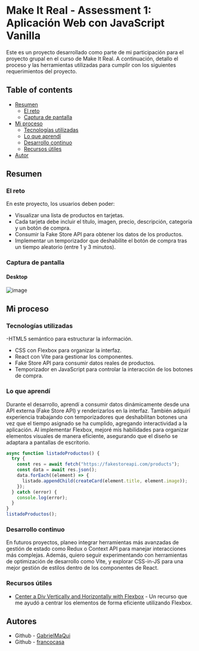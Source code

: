 # Make It Real - Assessment 1: Aplicación Web con JavaScript Vanilla

Este es un proyecto desarrollado como parte de mi participación para el proyecto grupal en el curso de Make It Real. A continuación, detallo el proceso y las herramientas utilizadas para cumplir con los siguientes requerimientos del proyecto.



## Table of contents

- [Resumen](#resumen)
  - [El reto](#el-reto)
  - [Captura de pantalla](#captura-de-pantalla)
- [Mi proceso](#mi-proceso)
  - [Tecnologías utilizadas](#tecnologías-utilizadas)
  - [Lo que aprendí](#lo-que-aprendí)
  - [Desarrollo continuo](#desarrollo-continuo)
  - [Recursos útiles](#recursos-útiles)
- [Autor](#autor)

## Resumen

### El reto

En este proyecto, los usuarios deben poder:

- Visualizar una lista de productos en tarjetas.
- Cada tarjeta debe incluir el título, imagen, precio, descripción, categoría y un botón de compra.
- Consumir la Fake Store API para obtener los datos de los productos.
- Implementar un temporizador que deshabilite el botón de compra tras un tiempo aleatorio (entre 1 y 3 minutos).

### Captura de pantalla

#### Desktop
![image](https://github.com/user-attachments/assets/9c13865c-fa14-471c-9267-7598a5c08ef7)





## Mi proceso

### Tecnologías utilizadas

-HTML5 semántico para estructurar la información.
- CSS con Flexbox para organizar la interfaz.
- React con Vite para gestionar los componentes.
- Fake Store API para consumir datos reales de productos.
- Temporizador en JavaScript para controlar la interacción de los botones de compra.

### Lo que aprendí

Durante el desarrollo, aprendí a consumir datos dinámicamente desde una API externa (Fake Store API) y renderizarlos en la interfaz. También adquirí experiencia trabajando con temporizadores que deshabilitan botones una vez que el tiempo asignado se ha cumplido, agregando interactividad a la aplicación. Al implementar Flexbox, mejoré mis habilidades para organizar elementos visuales de manera eficiente, asegurando que el diseño se adaptara a pantallas de escritorio.

```js
async function listadoProductos() {
  try {
    const res = await fetch("https://fakestoreapi.com/products");
    const data = await res.json();
    data.forEach((element) => {
      listado.appendChild(createCard(element.title, element.image));
    });
  } catch (error) {
    console.log(error);
  }
}
listadoProductos();


```
### Desarrollo continuo

En futuros proyectos, planeo integrar herramientas más avanzadas de gestión de estado como Redux o Context API para manejar interacciones más complejas. Además, quiero seguir experimentando con herramientas de optimización de desarrollo como Vite, y explorar CSS-in-JS para una mejor gestión de estilos dentro de los componentes de React.

### Recursos útiles

- [Center a Div Vertically and Horizontally with Flexbox](https://www.freecodecamp.org/espanol/news/centrar-en-html-div-con-css/) - Un recurso que me ayudó a centrar los elementos de forma eficiente utilizando Flexbox.

## Autores

- Github - [GabrielMaQui](https://github.com/GabrielMaQui)
- Github - [francocasa](https://github.com/francocasa)

